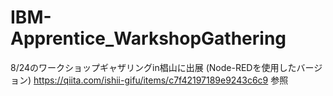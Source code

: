 # IBM-Apprentice_WarkshopGathering
8/24のワークショップギャザリングin椙山に出展
  (Node-REDを使用したバージョン)
https://qiita.com/ishii-gifu/items/c7f42197189e9243c6c9 参照


